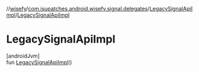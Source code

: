 //[wisefy](../../../index.md)/[com.isupatches.android.wisefy.signal.delegates](../index.md)/[LegacySignalApiImpl](index.md)/[LegacySignalApiImpl](-legacy-signal-api-impl.md)

# LegacySignalApiImpl

[androidJvm]\
fun [LegacySignalApiImpl](-legacy-signal-api-impl.md)()

